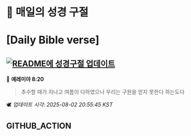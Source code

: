 # 🙏 매일의 성경 구절
# [Daily Bible verse]
## [![README에 성경구절 업데이트](https://github.com/DONGSUKA/first_test/actions/workflows/update-readme-bible.yml/badge.svg)](https://github.com/DONGSUKA/first_test/actions/workflows/update-readme-bible.yml)
<!-- START_BIBLE_VERSE -->
📖 **예레미야 8:20**
> 추수할 때가 지나고 여름이 다하였으나 우리는 구원을 얻지 못한다 하는도다

🕊️ _업데이트 시각: 2025-08-02 20:55:45 KST_
  <!-- END_BIBLE_VERSE -->
## GITHUB_ACTION
